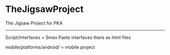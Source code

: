 TheJigsawProject
================

The Jigsaw Project for PKA

---------------------------

Script/Interfaces = Smex
Paste interfaces there as html files

mobile/platforms/android/ = mobile project
